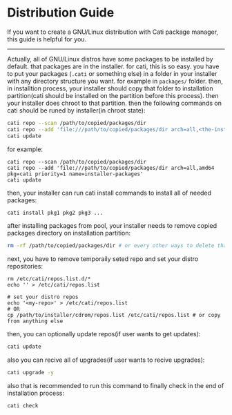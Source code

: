 # Distribution Guide

If you want to create a GNU/Linux distribution with Cati package manager, this guide is helpful for you.

---

Actually, all of GNU/Linux distros have some packages to be installed by default. that packages are in the installer.
for cati, this is so easy. you have to put your packages (`.cati` or something else) in a folder in your installer with any directory structure you want.
for example in `packages/` folder. then, in installtion process, your installer should copy that folder to installation partition(cati should be installed on the partition before this process). then your installer does chroot to that partition. then the following commands on cati should be runed by installer(in chroot state):

```bash
cati repo --scan /path/to/copied/packages/dir
cati repo --add 'file:///path/to/copied/packages/dir arch=all,<the-installer-arch> pkg=cati(or anything else) priority=1 name=installer-packages'
cati update
```

for example:

```
cati repo --scan /path/to/copied/packages/dir
cati repo --add 'file:///path/to/copied/packages/dir arch=all,amd64 pkg=cati priority=1 name=installer-packages'
cati update
```

then, your installer can run cati install commands to install all of needed packages:

```bash
cati install pkg1 pkg2 pkg3 ...
```

after installing packages from pool, your installer needs to remove copied packages directory on installation partition:

```bash
rm -rf /path/to/copied/packages/dir # or every other ways to delete that
```

next, you have to remove temporaily seted repo and set your distro repositories:

```
rm /etc/cati/repos.list.d/*
echo '' > /etc/cati/repos.list

# set your distro repos
echo '<my-repo>' > /etc/cati/repos.list
# OR
cp /path/to/installer/cdrom/repos.list /etc/cati/repos.list # or copy from anything else
```

then, you can optionally update repos(if user wants to get updates):

```bash
cati update
```

also you can recive all of upgrades(if user wants to recive upgrades):

```bash
cati upgrade -y
```

also that is recommended to run this command to finally check in the end of installation process:

```bash
cati check
```
